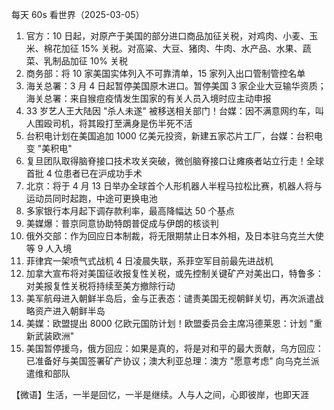 每天 60s 看世界（2025-03-05）

1. 官方：10 日起，对原产于美国的部分进口商品加征关税，对鸡肉、小麦、玉米、棉花加征 15% 关税。对高粱、大豆、猪肉、牛肉、水产品、水果、蔬菜、乳制品加征 10% 关税
2. 商务部：将 10 家美国实体列入不可靠清单，15 家列入出口管制管控名单
3. 海关总署：3 月 4 日起暂停美国原木进口。暂停美国 3 家企业大豆输华资质；海关总署：来自猴痘疫情发生国家的有关人员入境时应主动申报
4. 33 岁艺人王大陆因 "杀人未遂" 被移送相关部门！台媒：因不满意网约车，叫人围殴司机，将其殴打至满身是伤半死不活
5. 台积电计划在美国追加 1000 亿美元投资，新建五家芯片工厂，台媒：台积电变 "美积电"
6. 复旦团队取得脑脊接口技术攻关突破，微创脑脊接口让瘫痪者站立行走！全球首批 4 位患者已在沪成功手术
7. 北京：将于 4 月 13 日举办全球首个人形机器人半程马拉松比赛，机器人将与运动员同时起跑，中途可更换电池
8. 多家银行本月起下调存款利率，最高降幅达 50 个基点
9. 美媒爆：普京同意协助特朗普促成与伊朗的核谈判
10. 俄外交部：作为回应日本制裁，将无限期禁止日本外相，及日本驻乌克兰大使等 9 人入境
11. 菲律宾一架喷气式战机 4 日凌晨失联，系菲空军目前最先进战机
12. 加拿大宣布将对美国征收报复性关税，或先控制关键矿产对美出口，特鲁多：对美报复性关税将持续至美方撤除行动
13. 美军航母进入朝鲜半岛后，金与正表态：谴责美国无视朝鲜关切，再次派遣战略资产进入朝鲜半岛
14. 美媒：欧盟提出 8000 亿欧元国防计划！欧盟委员会主席冯德莱恩：计划 "重新武装欧洲"
15. 美国暂停援乌，俄方回应：如果是真的，将是对和平的最大贡献，乌方回应：已准备好与美国签署矿产协议；澳大利亚总理：澳方 "愿意考虑" 向乌克兰派遣维和部队

【微语】生活，一半是回忆，一半是继续。人与人之间，心即彼岸，也即天涯